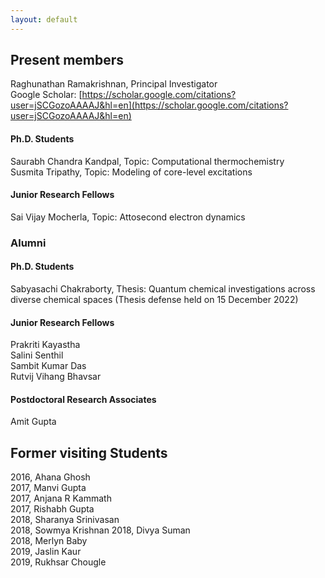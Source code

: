 ```yaml
---
layout: default
---
```


## Present members

Raghunathan Ramakrishnan, Principal Investigator      
 Google Scholar: [https://scholar.google.com/citations?user=jSCGozoAAAAJ&hl=en](https://scholar.google.com/citations?user=jSCGozoAAAAJ&hl=en)  
               
#### Ph.D. Students
Saurabh Chandra Kandpal, Topic: Computational thermochemistry     
Susmita Tripathy, Topic: Modeling of core-level excitations     

#### Junior Research Fellows
Sai Vijay Mocherla, Topic: Attosecond electron dynamics    
      
### Alumni   

#### Ph.D. Students

Sabyasachi Chakraborty, Thesis: Quantum chemical investigations across diverse chemical spaces (Thesis defense held on 15 December 2022)               

#### Junior Research Fellows
Prakriti Kayastha     
Salini Senthil      
Sambit Kumar Das      
Rutvij Vihang Bhavsar 
 
#### Postdoctoral Research Associates
Amit Gupta      

## Former visiting Students      
2016, Ahana Ghosh   
2017, Manvi Gupta      
2017, Anjana R Kammath     
2017, Rishabh Gupta      
2018, Sharanya Srinivasan      
2018, Sowmya Krishnan
2018, Divya Suman    
2018, Merlyn Baby    
2019, Jaslin Kaur      
2019, Rukhsar Chougle        



